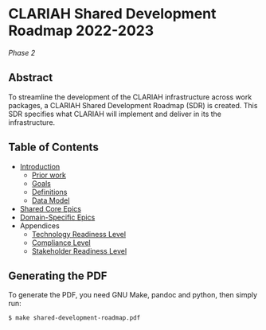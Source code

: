 # CLARIAH Shared Development Roadmap 2022-2023

*Phase 2*

## Abstract

To streamline the development of the CLARIAH infrastructure across work
packages, a CLARIAH Shared Development Roadmap (SDR) is created. This SDR
specifies what CLARIAH will implement and deliver in its the
infrastructure.

## Table of Contents

* [Introduction](introduction.md)
    * [Prior work](introduction.md#prior-work)
    * [Goals](introduction.md#goals)
    * [Definitions](introduction.md#definitions)
    * [Data Model](introduction.md#data-model)
* [Shared Core Epics](epics/shared/README.md)
* [Domain-Specific Epics](epics/specific/README.md)
* Appendices
    * [Technology Readiness Level](technology-readiness-level.md)
    * [Compliance Level](compliance-level.md)
    * [Stakeholder Readiness Level](stakeholder-readiness-level.md)

## Generating the PDF

To generate the PDF, you need GNU Make, pandoc and python, then simply run:

```
$ make shared-development-roadmap.pdf
```
